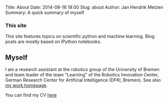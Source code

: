 Title: About
Date: 2014-08-16 18:00
Slug: about
Author: Jan Hendrik Metzen
Summary:  A quick summary of myself

### This site
This site features topics on scientific python and machine learning.
Blog posts are mostly based on IPython notebooks.

## Myself
I am a research assistant at the robotics group of the University of Bremen and
team leader of the team "Learning" of the Robotics Innovation Center, German Research Center for Artificial Intelligence (DFKI, Bremen). See also [my work homepage](http://www.informatik.uni-bremen.de/~jhm/).

You can find my CV [here](../cv/cv.html)


